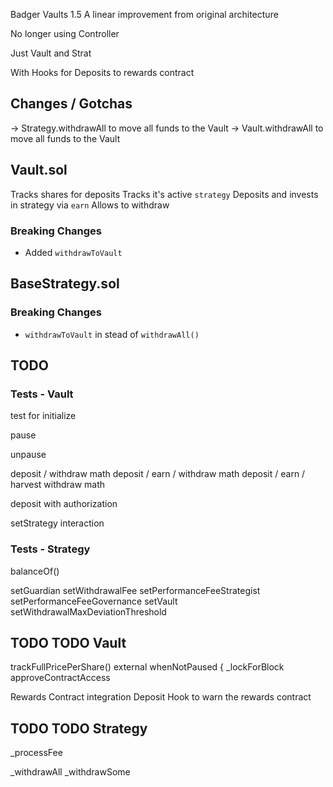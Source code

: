 Badger Vaults 1.5
A linear improvement from original architecture

No longer using Controller

Just Vault and Strat

With Hooks for Deposits to rewards contract

## Changes / Gotchas
-> Strategy.withdrawAll to move all funds to the Vault
-> Vault.withdrawAll to move all funds to the Vault


## Vault.sol

Tracks shares for deposits
Tracks it's active `strategy`
Deposits and invests in strategy via `earn`
Allows to withdraw

### Breaking Changes
- Added `withdrawToVault`


## BaseStrategy.sol

### Breaking Changes
- `withdrawToVault` in stead of `withdrawAll()`

## TODO

### Tests - Vault
test for initialize

pause

unpause


deposit / withdraw math
deposit / earn / withdraw math
deposit / earn / harvest withdraw math

deposit with authorization


setStrategy interaction

### Tests - Strategy

balanceOf()

setGuardian
setWithdrawalFee
setPerformanceFeeStrategist
setPerformanceFeeGovernance
setVault
setWithdrawalMaxDeviationThreshold





## TODO TODO Vault
trackFullPricePerShare() external whenNotPaused {
_lockForBlock
approveContractAccess

Rewards Contract integration
Deposit Hook to warn the rewards contract

## TODO TODO Strategy

_processFee

_withdrawAll
_withdrawSome

